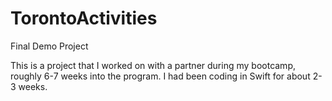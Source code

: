 # TorontoActivities
Final Demo Project

This is a project that I worked on with a partner during my bootcamp, roughly 6-7 weeks into the program. I had been coding in Swift for about 2-3 weeks.

